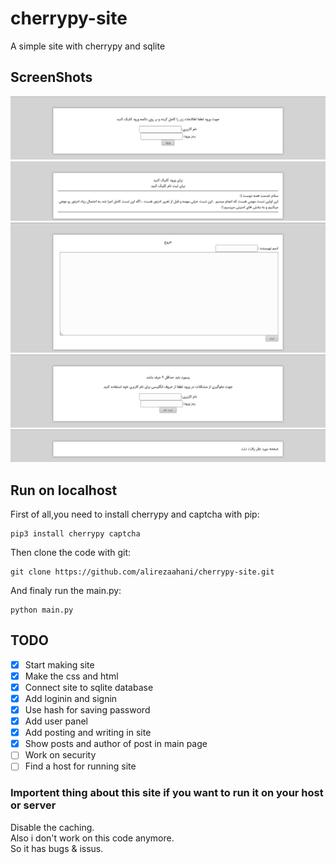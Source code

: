 # cherrypy-site
A simple site with cherrypy and sqlite
## ScreenShots
![login](/screenshots/login.png)
![home](/screenshots/home.png)
![panel](/screenshots/panel.png)
![signin](/screenshots/signin.png)
![404](/screenshots/404.png)
## Run on localhost
First of all,you need to install cherrypy and captcha with pip:  
```
pip3 install cherrypy captcha
```  
Then clone the code with git:  
```
git clone https://github.com/alirezaahani/cherrypy-site.git
```  
And finaly run the main.py:  
```
python main.py
```   
## TODO
- [x] Start making site
- [x] Make the css and html
- [x] Connect site to sqlite database
- [x] Add loginin and signin
- [x] Use hash for saving password
- [x] Add user panel
- [x] Add posting and writing in site
- [x] Show posts and author of post in main page
- [ ] Work on security
- [ ] Find a host for running site
### Importent thing about this site if you want to run it on your host or server
Disable the caching.  
Also i don't work on this code anymore.  
So it has bugs & issus.
